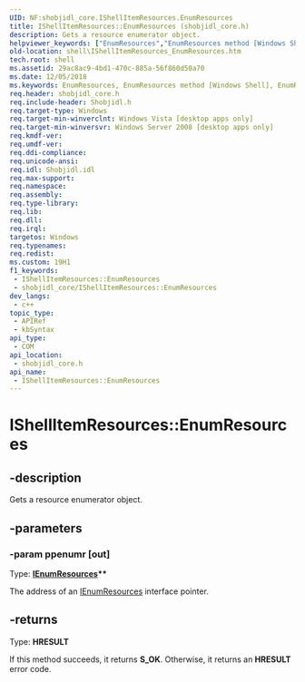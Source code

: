```yaml
---
UID: NF:shobjidl_core.IShellItemResources.EnumResources
title: IShellItemResources::EnumResources (shobjidl_core.h)
description: Gets a resource enumerator object.
helpviewer_keywords: ["EnumResources","EnumResources method [Windows Shell]","EnumResources method [Windows Shell]","IShellItemResources interface","IShellItemResources interface [Windows Shell]","EnumResources method","IShellItemResources.EnumResources","IShellItemResources::EnumResources","_shell_IShellItemResources_EnumResources","shell.IShellItemResources_EnumResources","shobjidl_core/IShellItemResources::EnumResources"]
old-location: shell\IShellItemResources_EnumResources.htm
tech.root: shell
ms.assetid: 29ac8ac9-4bd1-470c-885a-56f860d50a70
ms.date: 12/05/2018
ms.keywords: EnumResources, EnumResources method [Windows Shell], EnumResources method [Windows Shell],IShellItemResources interface, IShellItemResources interface [Windows Shell],EnumResources method, IShellItemResources.EnumResources, IShellItemResources::EnumResources, _shell_IShellItemResources_EnumResources, shell.IShellItemResources_EnumResources, shobjidl_core/IShellItemResources::EnumResources
req.header: shobjidl_core.h
req.include-header: Shobjidl.h
req.target-type: Windows
req.target-min-winverclnt: Windows Vista [desktop apps only]
req.target-min-winversvr: Windows Server 2008 [desktop apps only]
req.kmdf-ver: 
req.umdf-ver: 
req.ddi-compliance: 
req.unicode-ansi: 
req.idl: Shobjidl.idl
req.max-support: 
req.namespace: 
req.assembly: 
req.type-library: 
req.lib: 
req.dll: 
req.irql: 
targetos: Windows
req.typenames: 
req.redist: 
ms.custom: 19H1
f1_keywords:
 - IShellItemResources::EnumResources
 - shobjidl_core/IShellItemResources::EnumResources
dev_langs:
 - c++
topic_type:
 - APIRef
 - kbSyntax
api_type:
 - COM
api_location:
 - shobjidl_core.h
api_name:
 - IShellItemResources::EnumResources
---
```


# IShellItemResources::EnumResources


## -description

Gets a resource enumerator object.

## -parameters

### -param ppenumr [out]

Type: <b><a href="/windows/desktop/api/shobjidl_core/nn-shobjidl_core-ienumresources">IEnumResources</a>**</b>

The address of an <a href="/windows/desktop/api/shobjidl_core/nn-shobjidl_core-ienumresources">IEnumResources</a> interface pointer.

## -returns

Type: <b>HRESULT</b>

If this method succeeds, it returns <b xmlns:loc="http://microsoft.com/wdcml/l10n">S_OK</b>. Otherwise, it returns an <b xmlns:loc="http://microsoft.com/wdcml/l10n">HRESULT</b> error code.

